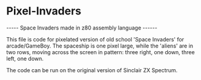 # Pixel-Invaders
----- Space Invaders made in z80 assembly language ------

This file is code for pixelated version of old school 'Space Invaders' for arcade/GameBoy. The spaceship is one pixel large, while the 'aliens' are in two rows, moving across the screen in pattern: three right, one down, three left, one down. 

The code can be run on the original version of Sinclair ZX Spectrum.
